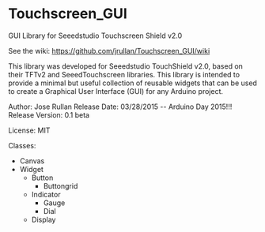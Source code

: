 # Touchscreen_GUI
GUI Library for Seeedstudio Touchscreen Shield v2.0


See the wiki: https://github.com/jrullan/Touchscreen_GUI/wiki

This library was developed for Seeedstudio
TouchShield v2.0, based on their TFTv2 and SeeedTouchscreen
libraries. This library is intended to provide a minimal
but useful collection of reusable widgets that can be used
to create a Graphical User Interface (GUI) for any Arduino 
project.

Author: Jose Rullan
Release Date: 03/28/2015  -- Arduino Day 2015!!!
Release Version: 0.1 beta

License: MIT


Classes:

- Canvas
- Widget
    - Button
        - Buttongrid
    - Indicator
        - Gauge
        - Dial
    - Display
